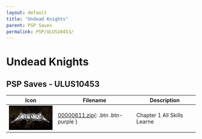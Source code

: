 ```yaml
---
layout: default
title: "Undead Knights"
parent: PSP Saves
permalink: PSP/ULUS10453/
---
```

# Undead Knights

## PSP Saves - ULUS10453

| Icon | Filename | Description |
|------|----------|-------------|
| ![Undead Knights](ICON0.PNG) | [00000611.zip](00000611.zip){: .btn .btn-purple } | Chapter 1 All Skills Learne |
